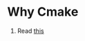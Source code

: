 # Why Cmake

1) Read [this](https://cmake.org/cmake/help/book/mastering-cmake/chapter/Why%20CMake.html)